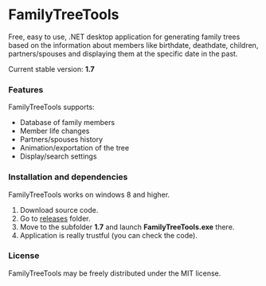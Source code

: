 # FamilyTreeTools
Free, easy to use, .NET desktop application for generating family trees based on the information about members like birthdate, deathdate, children, partners/spouses and displaying them at the specific date in the past.

Current stable version: **1.7**

### Features
FamilyTreeTools supports:
* Database of family members
* Member life changes
* Partners/spouses history
* Animation/exportation of the tree
* Display/search settings

### Installation and dependencies
FamilyTreeTools works on windows 8 and higher.
1) Download source code.
2) Go to [releases](https://github.com/oplaner4/FamilyTreeTools/tree/master/Releases/) folder.
3) Move to the subfolder **1.7** and launch **FamilyTreeTools.exe** there.
4) Application is really trustful (you can check the code).

### License
FamilyTreeTools may be freely distributed under the MIT license.
